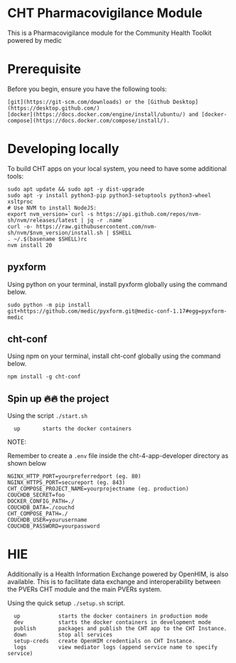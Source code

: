 # CHT Pharmacovigilance Module

This is a Pharmacovigilance module for the Community Health Toolkit powered by medic

# Prerequisite
Before you begin, ensure you have the following tools:

```
[git](https://git-scm.com/downloads) or the [Github Desktop](https://desktop.github.com/)
[docker](https://docs.docker.com/engine/install/ubuntu/) and [docker-compose](https://docs.docker.com/compose/install/).
```
# Developing locally 
To build CHT apps on your local system, you need to have some additional tools:

```
sudo apt update && sudo apt -y dist-upgrade
sudo apt -y install python3-pip python3-setuptools python3-wheel xsltproc
# Use NVM to install NodeJS:
export nvm_version=`curl -s https://api.github.com/repos/nvm-sh/nvm/releases/latest | jq -r .name`
curl -o- https://raw.githubusercontent.com/nvm-sh/nvm/$nvm_version/install.sh | $SHELL
. ~/.$(basename $SHELL)rc
nvm install 20

```
## pyxform 
Using python on your terminal, install pyxform globally using the command below.

```
sudo python -m pip install git+https://github.com/medic/pyxform.git@medic-conf-1.17#egg=pyxform-medic

```
## cht-conf

Using npm on your terminal, install cht-conf globally using the command below.

```
npm install -g cht-conf
```
## Spin up 🔥🔥 the project
Using the script `./start.sh`

```
  up       starts the docker containers
```

NOTE:

Remember to create a `.env` file inside the cht-4-app-developer directory as shown below

```
NGINX_HTTP_PORT=yourpreferredport (eg. 80)
NGINX_HTTPS_PORT=secureport (eg. 843)
CHT_COMPOSE_PROJECT_NAME=yourprojectname (eg. production)
COUCHDB_SECRET=foo 
DOCKER_CONFIG_PATH=./
COUCHDB_DATA=./couchd 
CHT_COMPOSE_PATH=./
COUCHDB_USER=yourusername 
COUCHDB_PASSWORD=yourpassword
```


# HIE

Additionally is a Health Information Exchange powered by OpenHIM, is also available. 
This is to facilitate data exchange and interoperability between the PVERs CHT module and the main PVERs system.


Using the quick setup `./setup.sh` script.

```
  up            starts the docker containers in production mode
  dev           starts the docker containers in development mode
  publish       packages and publish the CHT app to the CHT Instance.
  down          stop all services
  setup-creds   create OpenHIM credentials on CHT Instance.
  logs          view mediator logs (append service name to specify service)
  
```
